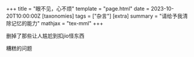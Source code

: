 +++
title = "眼不见，心不烦"
template = "page.html"
date = 2023-10-20T10:00:00Z
[taxonomies]
tags = ["杂言"]
[extra]
summary = "请给予我清除记忆的能力"
mathjax = "tex-mml"
+++

删掉了那些让人尴尬到扣jio怪东西

糟糕的问题
